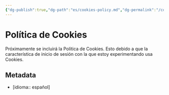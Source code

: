 ```yaml
---
{"dg-publish":true,"dg-path":"es/cookies-policy.md","dg-permalink":"/cookies-policy","permalink":"/cookies-policy/","title":"Política de Cookies","hide":true,"tags":["www"],"noteIcon":"1","created":"2024-03-29T12:04:47.474-06:00","updated":"2024-04-07T19:22:07.904-06:00"}
---
```


# Política de Cookies
Próximamente se incluirá la Política de Cookies. Esto debido a que la característica de inicio de sesión con la que estoy experimentando usa Cookies.

## Metadata

- [idioma:: español]